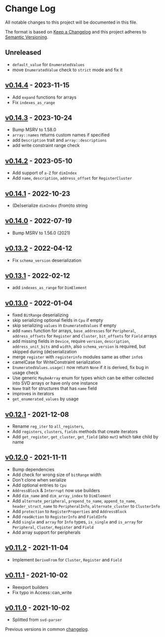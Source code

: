 # Change Log

All notable changes to this project will be documented in this file.

The format is based on [Keep a Changelog](http://keepachangelog.com/)
and this project adheres to [Semantic Versioning](http://semver.org/).

## Unreleased

- `default_value` for `EnumeratedValues`
- move `EnumeratedValue` check to `strict` mode and fix it

## [v0.14.4] - 2023-11-15

- Add `expand` functions for arrays
- Fix `indexes_as_range`

## [v0.14.3] - 2023-10-24

- Bump MSRV to 1.58.0
- `array::names` returns custom names if specified
- add `Description` trait and `array::descriptions`
- add write constraint range check

## [v0.14.2] - 2023-05-10

- Add support of `a-Z` for `dimIndex`
- Add `name`, `description`, `address_offset` for `RegisterCluster`

## [v0.14.1] - 2022-10-23

- (De)serialize `dimIndex` (from)to string

## [v0.14.0] - 2022-07-19

- Bump MSRV to 1.56.0 (2021)

## [v0.13.2] - 2022-04-12

- Fix `schema_version` deserialization

## [v0.13.1] - 2022-02-12

- add `indexes_as_range` for `DimElement`

## [v0.13.0] - 2022-01-04

- fixed `BitRange` deserializing
- skip serializing optional fields in `Cpu` if empty
- skip serializing `values` in `EnumeratedValues` if empty
- add `names` function for arrays, `base_addresses` for `Peripheral`,
  `address_offsets` for `Register` and `Cluster`, `bit_offsets` for `Field` arrays
- add missing fields in `Device`, require `version`, `description`, `address_unit_bits` and `width`,
  also `schema_version` is required, but skipped during (de)serialization
- merge `register` with `registerinfo` modules same as other `info`s
- camelCase for WriteConstraint serialization
- `EnumeratedValues.usage()` now return `None` if it is derived, fix bug in usage check
- Use generic `MaybeArray` enum for types which can be either collected into SVD arrays or have only one instance
- `Name` trait for structures that has `name` field
- improves in iterators
- `get_enumerated_values` by usage

## [v0.12.1] - 2021-12-08

- Rename `reg_iter` to `all_registers`,
- Add `registers`, `clusters`, `fields` methods that create iterators
- Add `get_register`, `get_cluster`, `get_field` (also `mut`) which take child by name

## [v0.12.0] - 2021-11-11

- Bump dependencies
- Add check for wrong size of `bitRange` width
- Don't clone when serialize
- Add optional entries to `Cpu`
- `AddressBlock` & `Interrupt` now use builders
- Add `dim_name` and `dim_array_index` to `DimElement`
- Add `alternate_peripheral`, `prepend_to_name`, `append_to_name`,
  `header_struct_name` to `PeripheralInfo`, `alternate_cluster` to `ClusterInfo`
- Add `protection` to `RegisterProperties` and `AddressBlock`
- Add `readAction` to `RegisterInfo` and `FieldInfo`
- Add `single` and `array` for `Info` types,
  `is_single` and `is_array` for `Peripheral`, `Cluster`, `Register` and `Field`
- Add array support for peripherals

## [v0.11.2] - 2021-11-04

- Implement `DeriveFrom` for `Cluster`, `Register` and `Field`

## [v0.11.1] - 2021-10-02

- Reexport builders
- Fix typo in Access::can_write

## [v0.11.0] - 2021-10-02
- Splitted from `svd-parser`

Previous versions in common [changelog](../CHANGELOG.md).

[Unreleased]: https://github.com/rust-embedded/svd/compare/svd-rs-v0.14.4...HEAD
[v0.14.4]: https://github.com/rust-embedded/svd/compare/svd-rs-v0.14.3...svd-rs-v0.14.4
[v0.14.3]: https://github.com/rust-embedded/svd/compare/svd-parser-v0.14.2...svd-rs-v0.14.3
[v0.14.2]: https://github.com/rust-embedded/svd/compare/svd-encoder-v0.14.2...svd-rs-v0.14.2
[v0.14.1]: https://github.com/rust-embedded/svd/compare/v0.14.0...svd-rs-v0.14.1
[v0.14.0]: https://github.com/rust-embedded/svd/compare/svd-rs-v0.13.2...v0.14.0
[v0.13.2]: https://github.com/rust-embedded/svd/compare/svd-rs-v0.13.1...svd-rs-v0.13.2
[v0.13.1]: https://github.com/rust-embedded/svd/compare/svd-parser-v0.13.1...svd-rs-v0.13.1
[v0.13.0]: https://github.com/rust-embedded/svd/compare/svd-rs-v0.12.1...v0.13.0
[v0.12.1]: https://github.com/rust-embedded/svd/compare/v0.12.0...svd-rs-v0.12.1
[v0.12.0]: https://github.com/rust-embedded/svd/compare/svd-rs-v0.11.2...v0.12.0
[v0.11.2]: https://github.com/rust-embedded/svd/compare/svd-rs-v0.11.1...svd-rs-v0.11.2
[v0.11.1]: https://github.com/rust-embedded/svd/compare/v0.11.0...svd-rs-v0.11.1
[v0.11.0]: https://github.com/rust-embedded/svd/compare/v0.10.2...v0.11.0

